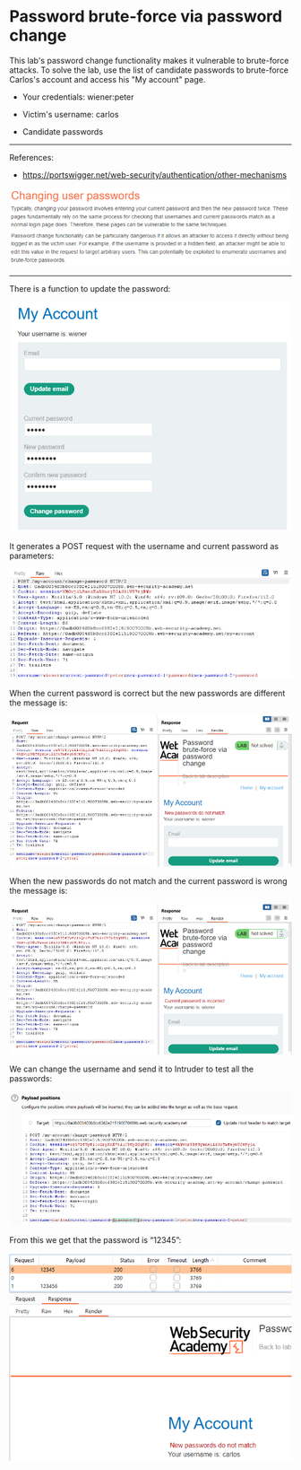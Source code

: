 
# Password brute-force via password change

This lab's password change functionality makes it vulnerable to brute-force attacks. To solve the lab, use the list of candidate passwords to brute-force Carlos's account and access his "My account" page.

- Your credentials: wiener:peter

- Victim's username: carlos

- Candidate passwords

---------------------------------------------

References: 

- https://portswigger.net/web-security/authentication/other-mechanisms



![img](images/Password%20brute-force%20via%20password%20change/1.png)

---------------------------------------------

There is a function to update the password:



![img](images/Password%20brute-force%20via%20password%20change/2.png)


It generates a POST request with the username and current password as parameters:



![img](images/Password%20brute-force%20via%20password%20change/3.png)


When the current password is correct but the new passwords are different the message is:



![img](images/Password%20brute-force%20via%20password%20change/4.png)



When the new passwords do not match and the current password is wrong the message is:



![img](images/Password%20brute-force%20via%20password%20change/5.png)


We can change the username and send it to Intruder to test all the passwords:



![img](images/Password%20brute-force%20via%20password%20change/6.png)


From this we get that the password is “12345”:



![img](images/Password%20brute-force%20via%20password%20change/7.png)
